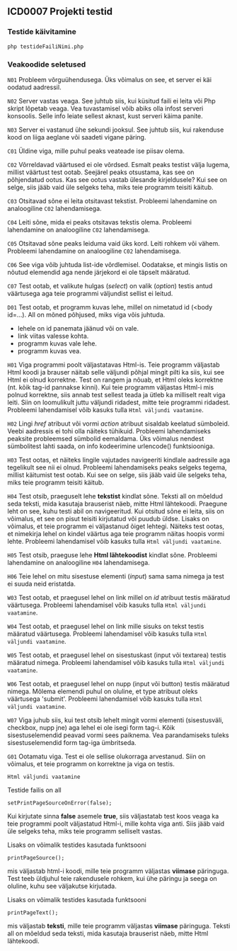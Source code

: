 ## ICD0007 Projekti testid

### Testide käivitamine
`php testideFailiNimi.php`

### Veakoodide seletused

`N01` Probleem võrguühendusega. Üks võimalus on see, et server ei käi oodatud aadressil.

`N02` Server vastas veaga. See juhtub siis, kui küsitud faili ei leita või Php skript lõpetab veaga.
Vea tuvastamisel võib abiks olla infost serveri konsoolis. Selle info leiate sellest aknast, kust serveri käima panite.

`N03` Server ei vastanud ühe sekundi jooksul. See juhtub siis, kui rakenduse kood on liiga aeglane või saadeti vigane päring.

`C01` Üldine viga, mille puhul peaks veateade ise piisav olema.

`C02` Võrreldavad väärtused ei ole võrdsed. Esmalt peaks testist välja lugema, millist väärtust test ootab. Seejärel peaks otsustama, kas see on põhjendatud ootus. Kas see ootus vastab ülesande kirjeldusele? Kui see on selge, siis jääb vaid üle selgeks teha, miks teie programm teisiti käitub.

`C03` Otsitavad sõne ei leita otsitavast tekstist. Probleemi lahendamine on analoogiline `C02` lahendamisega.

`C04` Leiti sõne, mida ei peaks otsitavas tekstis olema. Probleemi lahendamine on analoogiline `C02` lahendamisega.

`C05` Otsitavad sõne peaks leiduma vaid üks kord. Leiti rohkem või vähem. Probleemi lahendamine on analoogiline `C02` lahendamisega.

`C06` See viga võib juhtuda list-ide võrdlemisel. Oodatakse, et mingis listis on nõutud elemendid aga nende järjekord ei ole täpselt määratud.

`C07` Test ootab, et valikute hulgas (_select_) on valik (_option_) testis antud väärtusega aga teie programmi väljundist sellist ei leitud.

`D01` Test ootab, et programm kuvas lehe, millel on nimetatud id (<body id=...). All on mõned põhjused, miks viga võis juhtuda.
- lehele on id panemata jäänud või on vale.
- link viitas valesse kohta.
- programm kuvas vale lehe.
- programm kuvas vea.

`H01` Viga programmi poolt väljastatavas Html-is. Teie programm väljastab Html koodi ja brauser näitab selle väljundi põhjal mingit pilti ka siis, kui see Html ei olnud korrektne. Test on rangem ja nõuab, et Html oleks korrektne (nt. kõik tag-id pannakse kinni). Kui teie programm väljastas Html-i mis polnud korrektne, siis annab test sellest teada ja ütleb ka milliselt realt viga leiti. Siin on loomulikult juttu väljundi ridadest, mitte teie programmi ridadest. Probleemi lahendamisel võib kasuks tulla `Html väljundi vaatamine`.

`H02` Lingi _href_ atribuut või vormi _action_ atribuut sisaldab keelatud sümboleid. Veebi aadressis ei tohi olla näiteks tühikuid. Probleemi lahendamiseks peaksite probleemsed sümbolid eemaldama. Üks võimalus nendest sümbolitest lahti saada, on info kodeerimine urlencode() funktsiooniga.

`H03` Test ootas, et näiteks lingile vajutades navigeeriti kindlale aadressile aga tegelikult see nii ei olnud. Probleemi lahendamiseks peaks selgeks tegema, millist käitumist test ootab. Kui see on selge, siis jääb vaid üle selgeks teha, miks teie programm teisiti käitub.

`H04` Test otsib, praeguselt lehe __tekstist__ kindlat sõne. Teksti all on mõeldud seda teksti, mida kasutaja brauserist näeb, mitte Html lähtekoodi. Praegune leht on see, kuhu testi abil on navigeeritud. Kui otsitud sõne ei leita, siis on võimalus, et see on pisut teisiti kirjutatud või puudub üldse. Lisaks on võimalus, et teie programm ei väljastanud õiget lehtegi. Näiteks test ootas, et nimekirja lehel on kindel väärtus aga teie programm näitas hoopis vormi lehte. Probleemi lahendamisel võib kasuks tulla `Html väljundi vaatamine`.

`H05` Test otsib, praeguse lehe __Html lähtekoodist__ kindlat sõne. Probleemi lahendamine on analoogiline `H04` lahendamisega.

`H06` Teie lehel on mitu sisestuse elementi (_input_) sama sama nimega ja test ei suuda neid eristatda. 

`W03` Test ootab, et praegusel lehel on link millel on _id_ atribuut testis määratud väärtusega.
Probleemi lahendamisel võib kasuks tulla `Html väljundi vaatamine`.

`W04` Test ootab, et praegusel lehel on link mille sisuks on tekst testis määratud väärtusega.
Probleemi lahendamisel võib kasuks tulla `Html väljundi vaatamine`.

`W05` Test ootab, et praegusel lehel on sisestuskast (input või textarea) testis määratud nimega.
Probleemi lahendamisel võib kasuks tulla `Html väljundi vaatamine`.

`W06` Test ootab, et praegusel lehel on nupp (input või button) testis määratud nimega.
Mõlema elemendi puhul on oluline, et type atribuut oleks väärtusega 'submit'.
Probleemi lahendamisel võib kasuks tulla `Html väljundi vaatamine`.

`W07` Viga juhub siis, kui test otsib lehelt mingit vormi elementi (sisestusväli, checkbox, nupp jne) aga lehel ei ole isegi form tag-i. Kõik sisestuselemendid peavad vormi sees paiknema. Vea parandamiseks tuleks sisestuselemendid form tag-iga ümbritseda.

`G01` Ootamatu viga. Test ei ole sellise olukorraga arvestanud. Siin on võimalus, et teie programm on korrektne ja viga on testis.

`Html väljundi vaatamine`  

Testide failis on all

    setPrintPageSourceOnError(false);

Kui kirjutate sinna **false** asemele **true**, siis väljastatab test koos veaga ka teie programmi poolt väljastatud Html-i, mille kohta viga anti. Siis jääb vaid üle selgeks teha, miks teie programm selliselt vastas.

Lisaks on võimalik testides kasutada funktsooni 

    printPageSource();

mis väljastab html-i koodi, mille teie programm väljastas **viimase** päringuga. Test teeb üldjuhul teie rakendusele rohkem, kui ühe päringu ja seega on oluline, kuhu see väljakutse kirjutada.

Lisaks on võimalik testides kasutada funktsooni

    printPageText();

mis väljastab **teksti**, mille teie programm väljastas **viimase** päringuga. Teksti all on mõeldud seda teksti, mida kasutaja brauserist näeb, mitte Html lähtekoodi.
